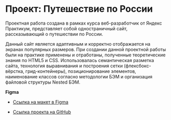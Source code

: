 # Проект: Путешествие по России

Проектная работа создана в рамках курса веб-разработчик от Яндекс Практикум, представляет собой одностраничный сайт, рассказывающий о путешествии по России.

Данный сайт является адаптивным и корректно отображается на экранах популярных размеров.
При создании данной проектной работы были на практике применены и отработаны, полученные теоретические знания по HTML5 и CSS.
Использовалась семантическая разметка сайта, технология выравнивания и построения сетки (флексбокс-вёрстка, грид-контейнеры), позиционирование элементов, наименование классов согласно методологии БЭМ и организация файловой структуры Nested БЭМ.

**Figma**

* [Ссылка на макет в Figma](https://www.figma.com/file/5S2WSbEFL6awjVWJ0NWL8Q/Sprint-3_-Russia-_-desktop-mobile?node-id=28503%3A0)

* [Ссылка проекта на GitHub](https://github.com/AnnaVernadskaya/russian-travel)

